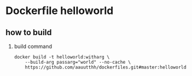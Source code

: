 # Dockerfile  helloworld

## how to build

1. build command

    ```shell
    docker build -t helloworld:witharg \
        --build-arg passarg="world" --no-cache \
        https://github.com/aauutthh/dockerfiles.git#master:helloworld
    ```
